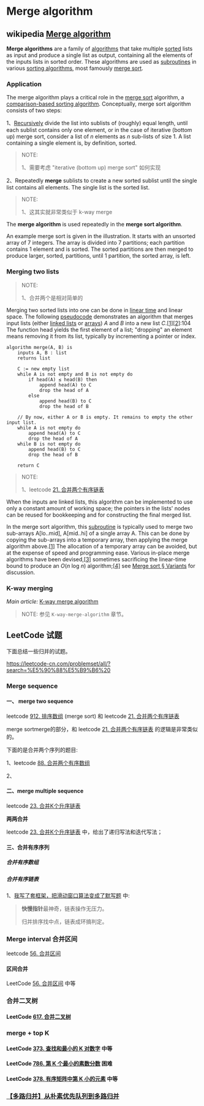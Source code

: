 # Merge algorithm



## wikipedia [Merge algorithm](https://en.wikipedia.org/wiki/Merge_algorithm)

 **Merge algorithms** are a family of [algorithms](https://en.wikipedia.org/wiki/Algorithm) that take multiple [sorted](https://en.wikipedia.org/wiki/Sorting_algorithm) lists as input and produce a single list as output, containing all the elements of the inputs lists in sorted order. These algorithms are used as [subroutines](https://en.wikipedia.org/wiki/Subroutine) in various [sorting algorithms](https://en.wikipedia.org/wiki/Sorting_algorithm), most famously [merge sort](https://en.wikipedia.org/wiki/Merge_sort). 

### Application

 The merge algorithm plays a critical role in the [merge sort](https://en.wikipedia.org/wiki/Merge_sort) algorithm, a [comparison-based sorting algorithm](https://en.wikipedia.org/wiki/Comparison_sort). Conceptually, merge sort algorithm consists of two steps: 

1、[Recursively](https://en.wikipedia.org/wiki/Recursion_(computer_science)) divide the list into sublists of (roughly) equal length, until each sublist contains only one element, or in the case of iterative (bottom up) merge sort, consider a list of *n* elements as *n* sub-lists of size 1. A list containing a single element is, by definition, sorted.

> NOTE: 
>
> 1、需要考虑 "iterative (bottom up) merge sort" 如何实现

2、Repeatedly **merge** sublists to create a new sorted sublist until the single list contains all elements. The single list is the sorted list.

> NOTE: 
>
> 1、这其实就非常类似于 k-way merge

The **merge algorithm** is used repeatedly in the **merge sort algorithm**.

An example merge sort is given in the illustration. It starts with an unsorted array of 7 integers. The array is divided into 7 partitions; each partition contains 1 element and is sorted. The sorted partitions are then merged to produce larger, sorted, partitions, until 1 partition, the sorted array, is left.



### Merging two lists

> NOTE: 
>
> 1、合并两个是相对简单的

Merging two sorted lists into one can be done in [linear time](https://en.wikipedia.org/wiki/Linear_time) and linear space. The following [pseudocode](https://en.wikipedia.org/wiki/Pseudocode) demonstrates an algorithm that merges input lists (either [linked lists](https://en.wikipedia.org/wiki/Linked_list) or [arrays](https://en.wikipedia.org/wiki/Array_data_structure)) *A* and *B* into a new list *C*.[[1\]](https://en.wikipedia.org/wiki/Merge_algorithm#cite_note-skiena-1)[[2\]](https://en.wikipedia.org/wiki/Merge_algorithm#cite_note-toolbox-2):104 The function head yields the first element of a list; "dropping" an element means removing it from its list, typically by incrementing a pointer or index. 

```pseudocode
algorithm merge(A, B) is
    inputs A, B : list
    returns list

    C := new empty list
    while A is not empty and B is not empty do
        if head(A) ≤ head(B) then
            append head(A) to C
            drop the head of A
        else
            append head(B) to C
            drop the head of B

    // By now, either A or B is empty. It remains to empty the other input list.
    while A is not empty do
        append head(A) to C
        drop the head of A
    while B is not empty do
        append head(B) to C
        drop the head of B

    return C
```

> NOTE: 
>
> 1、leetcode [21. 合并两个有序链表](https://leetcode-cn.com/problems/merge-two-sorted-lists/)
>
> 

When the inputs are linked lists, this algorithm can be implemented to use only a constant amount of working space; the pointers in the lists' nodes can be reused for bookkeeping and for constructing the final merged list.

In the merge sort algorithm, this [subroutine](https://en.wikipedia.org/wiki/Subroutine) is typically used to merge two sub-arrays A[lo..mid], A[mid..hi] of a single array A. This can be done by copying the sub-arrays into a temporary array, then applying the merge algorithm above.[[1\]](https://en.wikipedia.org/wiki/Merge_algorithm#cite_note-skiena-1) The allocation of a temporary array can be avoided, but at the expense of speed and programming ease. Various in-place merge algorithms have been devised,[[3\]](https://en.wikipedia.org/wiki/Merge_algorithm#cite_note-3) sometimes sacrificing the linear-time bound to produce an *O*(*n* log *n*) algorithm;[[4\]](https://en.wikipedia.org/wiki/Merge_algorithm#cite_note-4) see [Merge sort § Variants](https://en.wikipedia.org/wiki/Merge_sort#Variants) for discussion.



### K-way merging

 *Main article:* [K-way merge algorithm](https://en.wikipedia.org/wiki/K-way_merge_algorithm) 

> NOTE: 参见 `K-way-merge-algorithm` 章节。



## LeetCode 试题

下面总结一些归并的试题。

https://leetcode-cn.com/problemset/all/?search=%E5%90%88%E5%B9%B6%20

### Merge sequence

#### 一、 merge two sequence



leetcode [912. 排序数组](https://leetcode-cn.com/problems/sort-an-array/) (merge sort) 和 leetcode [21. 合并两个有序链表](https://leetcode-cn.com/problems/merge-two-sorted-lists/) 

merge sortmerge的部分，和 leetcode [21. 合并两个有序链表](https://leetcode-cn.com/problems/merge-two-sorted-lists/) 的逻辑是非常类似的。

下面的是合并两个序列的题目:

1、leetcode [88. 合并两个有序数组](https://leetcode-cn.com/problems/merge-sorted-array/)

2、

#### 二、merge multiple sequence

leetcode [23. 合并K个升序链表](https://leetcode-cn.com/problems/merge-k-sorted-lists/)

**两两合并**

leetcode [23. 合并K个升序链表](https://leetcode-cn.com/problems/merge-k-sorted-lists/) 中，给出了递归写法和迭代写法；



#### 三、合并有序序列



##### 合并有序数组



##### 合并有序链表

1、[我写了套框架，把滑动窗口算法变成了默写题](https://mp.weixin.qq.com/s/ioKXTMZufDECBUwRRp3zaA) 中:

> **快慢指针**最神奇，链表操作无压力。
>
> 归并排序找中点，链表成环搞判定。



### Merge interval 合并区间

leetcode [56. 合并区间](https://leetcode-cn.com/problems/merge-intervals/)



#### 区间合并

LeetCode [56. 合并区间](https://leetcode-cn.com/problems/merge-intervals) 中等



### 合并二叉树

#### LeetCode [617. 合并二叉树](https://leetcode-cn.com/problems/merge-two-binary-trees/)



### merge + top K

#### LeetCode [373. 查找和最小的 K 对数字](https://leetcode-cn.com/problems/find-k-pairs-with-smallest-sums/) 中等

#### LeetCode [786. 第 K 个最小的素数分数](https://leetcode-cn.com/problems/k-th-smallest-prime-fraction/) 困难

#### LeetCode [378. 有序矩阵中第 K 小的元素](https://leetcode-cn.com/problems/kth-smallest-element-in-a-sorted-matrix/) 中等

### [【多路归并】从朴素优先队列到多路归并](https://mp.weixin.qq.com/s?__biz=MzU4NDE3MTEyMA==&mid=2247490029&idx=1&sn=bba9ddff88d247db310406ee418d5a15&chksm=fd9cb2f2caeb3be4b1f84962677337dcb5884374e5b6b80340834eaff79298d11151da2dd5f7&token=252055586&lang=zh_CN#rd)
